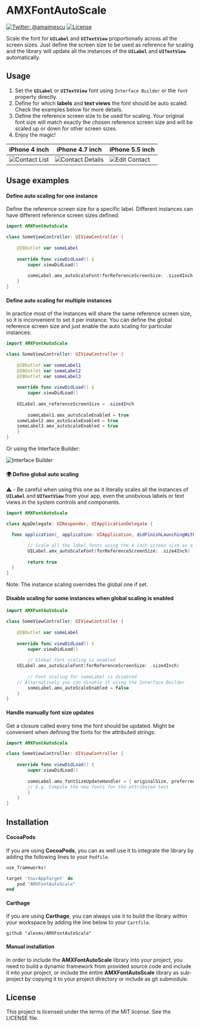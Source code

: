 # AMXFontAutoScale
[![Twitter: @amaimescu](https://img.shields.io/badge/contact-%40amaimescu-blue.svg)](https://twitter.com/amaimescu)
[![License](https://img.shields.io/badge/license-MIT-green.svg?style=flat)](https://github.com/alexmx/ios-ui-automation-overview/blob/master/LICENSE)

Scale the font for **`UILabel`** and **`UITextView`** proportionally across all the screen sizes. Just define the screen size to be used as reference for scaling and the library will update all the instances of the **`UILabel`** and **`UITextView`** automatically.

## Usage

1) Set the **`UILabel`** or **`UITextView`** font using `Interface Builder` or the `font` property directly.
2) Define for which **labels** and **text views** the font should be auto scaled. Check the examples below for more details.
3) Define the reference screen size to be used for scaling. Your original font size will match exactly the chosen reference screen size and will be scaled up or down for other screen sizes.
3) Enjoy the magic!

iPhone 4 inch | iPhone 4.7 inch | iPhone 5.5 inch
------------ | ------------- | -------------
![Contact List](/assets/iphone-4-inch.png) | ![Contact Details](/assets/iphone-4-7-inch.png) | ![Edit Contact](/assets/iphone-5-5-inch.png)

## Usage examples

#### Define auto scaling for one instance

Define the reference screen size for a specific label. Different instances can have different reference screen sizes defined:

```swift
import AMXFontAutoScale

class SomeViewController: UIViewController {
    
    @IBOutlet var someLabel
    
    override func viewDidLoad() {
        super.viewDidLoad()
        
        someLabel.amx_autoScaleFont(forReferenceScreenSize: .size4Inch)
    }
}
```

#### Define auto scaling for multiple instances

In practice most of the instances will share the same reference screen size, so it is inconvenient to set it per instance.
You can define the global reference screen size and just enable the auto scaling for particular instances:

```swift
import AMXFontAutoScale

class SomeViewController: UIViewController {
    
    @IBOutlet var someLabel1
    @IBOutlet var someLabel2
    @IBOutlet var someLabel3
    
    override func viewDidLoad() {
        super.viewDidLoad()
        
	UILabel.amx_referenceScreenSize = .size4Inch
	
        someLabel1.amx_autoScaleEnabled = true
	someLabel2.amx_autoScaleEnabled = true
	someLabel3.amx_autoScaleEnabled = true
    }
}
```

Or using the Interface Builder:

![Interface Builder](/assets/interface-builder.png)


#### :earth_africa: Define global auto scaling

⚠️ - Be careful when using this one as it literally scales all the instances of **`UILabel`** and **`UITextView`** from your app, even the unobvious labels or text views in the system controls and components.

```swift
import AMXFontAutoScale

class AppDelegate: UIResponder, UIApplicationDelegate {

  func application(_ application: UIApplication, didFinishLaunchingWithOptions launchOptions: [UIApplicationLaunchOptionsKey: Any]?) -> Bool {

        // Scale all the label fonts using the 4 inch screen size as a reference
        UILabel.amx_autoScaleFont(forReferenceScreenSize: .size4Inch)
        
        return true
  }
}
```
Note: The instance scaling overrides the global one if set.

#### Disable scaling for some instances when global scaling is enabled

```swift
import AMXFontAutoScale

class SomeViewController: UIViewController {
    
    @IBOutlet var someLabel
    
    override func viewDidLoad() {
        super.viewDidLoad()
        
        // Global font scaling is enabled
	UILabel.amx_autoScaleFont(forReferenceScreenSize: .size4Inch)
	
        // Font scaling for someLabel is disabled
	// Alternatively you can disable it using the Interface Builder 
        someLabel.amx_autoScaleEnabled = false
    }
}
```

#### Handle manually font size updates

Get a closure called every time the font should be updated. Might be convenient when defining the fonts for the attributed strings:

```swift
import AMXFontAutoScale

class SomeViewController: UIViewController {
        
    override func viewDidLoad() {
        super.viewDidLoad()
        
        someLabel.amx_fontSizeUpdateHandler = { originalSize, preferredSize, multiplier in
	    // E.g. Compute the new fonts for the attributed text
        }
    }
}
```

## Installation

#### CocoaPods

If you are using **CocoaPods**, you can as well use it to integrate the library by adding the following lines to your `Podfile`.

```ruby
use_frameworks!

target 'YourAppTarget' do
    pod "AMXFontAutoScale"
end

```

#### Carthage

If you are using **Carthage**, you can always use it to build the library within your workspace by adding the line below to your `Cartfile`.

```
github "alexmx/AMXFontAutoScale"
```

#### Manual installation

In order to include the **AMXFontAutoScale** library into your project, you need to build a dynamic framework from provided source code and include it into your project, or include the entire **AMXFontAutoScale** library as sub-project by copying it to your project directory or include as git submodule.

## License
This project is licensed under the terms of the MIT license. See the LICENSE file.
